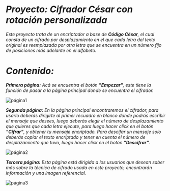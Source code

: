 # ***Proyecto: Cifrador César con rotación personalizada***

_Este proyecto trata de un encriptador a base de ***Código César***, el cual consta de un
cifrado por desplazamiento en el que cada letra del texto original es reemplazada por otra letra que se encuentra en un número fijo de posiciones más adelante en el alfabeto._

# ***Contenido:***

_***Primera página:*** Acá se encuentra el botón ***"Empezar"***, este tiene la función de pasar a la página principal donde se encuentra el cifrador._

![página1](https://user-images.githubusercontent.com/93207686/143282429-94681b84-c435-4eb2-8d70-b835dfbebcd8.png)

_***Segunda página:*** En la página principal encontraremos el cifrador, para usarlo deberás dirigirte al primer recuadro en blanco donde podrás escribir el mensaje que
desees, luego deberás elegir el número de desplazamiento que quieres que cada letra ejecute, para luego hacer click en el botón ***"Cifrar"***, y obtener tu mensaje
encriptado. Para descifar un mensaje solo deberás copiar el texto encriptado y tener en cuenta el número de desplazamiento que tuvo, luego hacer click en el botón ***"Descifrar"***._

![página2](https://user-images.githubusercontent.com/93207686/143283000-578a7f60-ac76-4913-aaba-ace64e084a57.png)

_***Tercera página:*** Esta página está dirigida a los usuarios que desean saber más sobre la técnica de cifrado usada en este proyecto, encontrarán información y una imagen
referencial._

![página3](https://user-images.githubusercontent.com/93207686/143283258-d73b0426-fe6f-427b-86f1-283556277d58.png)









